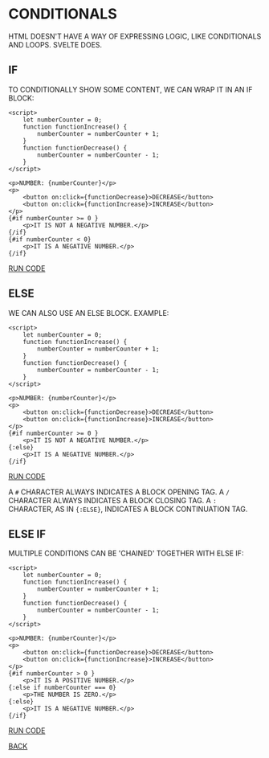 # CONDITIONALS

HTML DOESN'T HAVE A WAY OF EXPRESSING LOGIC, LIKE CONDITIONALS AND LOOPS. SVELTE DOES.

## IF

TO CONDITIONALLY SHOW SOME CONTENT, WE CAN WRAP IT IN AN IF BLOCK:

```svelte
<script>
    let numberCounter = 0;
    function functionIncrease() {
        numberCounter = numberCounter + 1;
    }
    function functionDecrease() {
        numberCounter = numberCounter - 1;
    }
</script>

<p>NUMBER: {numberCounter}</p>
<p>
    <button on:click={functionDecrease}>DECREASE</button>
    <button on:click={functionIncrease}>INCREASE</button>
</p>
{#if numberCounter >= 0 }
    <p>IT IS NOT A NEGATIVE NUMBER.</p>
{/if}
{#if numberCounter < 0}
    <p>IT IS A NEGATIVE NUMBER.</p>
{/if}
```

[RUN CODE](https://svelte.dev/repl/07ac151beb5a45a1af27309b61355af9)

## ELSE

WE CAN ALSO USE AN ELSE BLOCK. EXAMPLE:

```svelte
<script>
    let numberCounter = 0;
    function functionIncrease() {
        numberCounter = numberCounter + 1;
    }
    function functionDecrease() {
        numberCounter = numberCounter - 1;
    }
</script>

<p>NUMBER: {numberCounter}</p>
<p>
    <button on:click={functionDecrease}>DECREASE</button>
    <button on:click={functionIncrease}>INCREASE</button>
</p>
{#if numberCounter >= 0 }
    <p>IT IS NOT A NEGATIVE NUMBER.</p>
{:else}
    <p>IT IS A NEGATIVE NUMBER.</p>
{/if}
```

[RUN CODE](https://svelte.dev/repl/e0248a10bcf94f9888bc6500bd783342)

A `#` CHARACTER ALWAYS INDICATES A BLOCK OPENING TAG. A `/` CHARACTER ALWAYS INDICATES A BLOCK CLOSING TAG. A `:` CHARACTER, AS IN `{:ELSE}`, INDICATES A BLOCK CONTINUATION TAG.

## ELSE IF

MULTIPLE CONDITIONS CAN BE 'CHAINED' TOGETHER WITH ELSE IF:

```svelte
<script>
    let numberCounter = 0;
    function functionIncrease() {
        numberCounter = numberCounter + 1;
    }
    function functionDecrease() {
        numberCounter = numberCounter - 1;
    }
</script>

<p>NUMBER: {numberCounter}</p>
<p>
    <button on:click={functionDecrease}>DECREASE</button>
    <button on:click={functionIncrease}>INCREASE</button>
</p>
{#if numberCounter > 0 }
    <p>IT IS A POSITIVE NUMBER.</p>
{:else if numberCounter === 0}
    <p>THE NUMBER IS ZERO.</p>
{:else}
    <p>IT IS A NEGATIVE NUMBER.</p>
{/if}
```

[RUN CODE](https://svelte.dev/repl/51bb0c2a918a49e0950ca37e5db70e10)

[BACK](../README.md)
